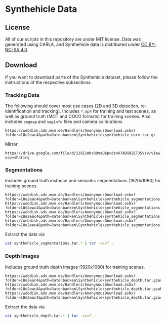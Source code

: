 # Synthehicle Data

## License

All of our scripts in this repository are under MIT license. Data was generated using CARLA, and Synthehicle data is distributed under [CC BY-NC-SA 4.0](https://creativecommons.org/licenses/by-nc-sa/4.0/). 

## Download

If you want to download parts of the Synthehicle dataset, please follow the instructions of the respective subsections. 

### Tracking Data

The following should cover most use cases (2D and 3D detection, re-identification and tracking). Includes `*.mp4` for training and test scenes, as well as ground truth (MOT and COCO formats) for training scenes. Also includes `segmap` and `seginfo` files and camera calibrations.

    https://webdisk.ads.mwn.de/Handlers/AnonymousDownload.ashx?folder=18e2eac4&path=Datenbanken\Synthehicle\synthehicle_core.tar.gz

Mirror

    https://drive.google.com/file/d/1JkI1mhcQUmeQ6pudsvk7ADG0IEF3SVsv/view?usp=sharing

### Segmentations

Includes ground truth instance and semantic segmentations (1920x1080) for training scenes.

    https://webdisk.ads.mwn.de/Handlers/AnonymousDownload.ashx?folder=18e2eac4&path=Datenbanken\Synthehicle\synthehicle_segmentations.tar.gzaa
    https://webdisk.ads.mwn.de/Handlers/AnonymousDownload.ashx?folder=18e2eac4&path=Datenbanken\Synthehicle\synthehicle_segmentations.tar.gzab
    https://webdisk.ads.mwn.de/Handlers/AnonymousDownload.ashx?folder=18e2eac4&path=Datenbanken\Synthehicle\synthehicle_segmentations.tar.gzac
    https://webdisk.ads.mwn.de/Handlers/AnonymousDownload.ashx?folder=18e2eac4&path=Datenbanken\Synthehicle\synthehicle_segmentations.tar.gzad

Extract the data via 

```bash
cat synthehicle_segmentations.tar.* | tar -xzvf -
```

### Depth Images

Includes ground truth depth images (1920x1080) for training scenes.

    https://webdisk.ads.mwn.de/Handlers/AnonymousDownload.ashx?folder=18e2eac4&path=Datenbanken\Synthehicle\synthehicle_depth.tar.gzaa
    https://webdisk.ads.mwn.de/Handlers/AnonymousDownload.ashx?folder=18e2eac4&path=Datenbanken\Synthehicle\synthehicle_depth.tar.gzab
    https://webdisk.ads.mwn.de/Handlers/AnonymousDownload.ashx?folder=18e2eac4&path=Datenbanken\Synthehicle\synthehicle_depth.tar.gzac

Extract the data via 

```bash
cat synthehicle_depth.tar.* | tar -xzvf -
```

